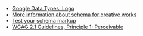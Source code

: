 <ul>
	<li><a href="https://developers.google.com/search/docs/data-types/logo">Google Data Types: Logo</a></li>
	<li><a href="http://schema.org/Organization">More information about schema for creative works</a></li>
	<li><a href="https://search.google.com/structured-data/testing-tool">Test your schema markup</a></li>
	<li><a href="https://www.w3.org/TR/WCAG21/#perceivable">WCAG 2.1 Guidelines, Principle 1: Perceivable</a></li>
</ul>
